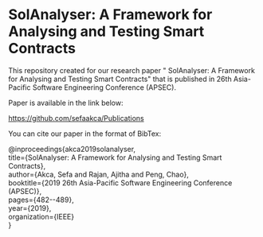 # SolAnalyser: A Framework for Analysing and Testing Smart Contracts


This repository created for our research paper " SolAnalyser: A Framework for Analysing and Testing Smart Contracts" that is published in 26th Asia-Pacific Software Engineering Conference (APSEC).

Paper is available in the link below: 

https://github.com/sefaakca/Publications

You can cite our paper in the format of BibTex:

@inproceedings{akca2019solanalyser,<br />
  title={SolAnalyser: A Framework for Analysing and Testing Smart Contracts},<br /> 
  author={Akca, Sefa and Rajan, Ajitha and Peng, Chao},<br /> 
  booktitle={2019 26th Asia-Pacific Software Engineering Conference (APSEC)},<br /> 
  pages={482--489},<br /> 
  year={2019},<br /> 
  organization={IEEE}<br /> 
}<br /> 
